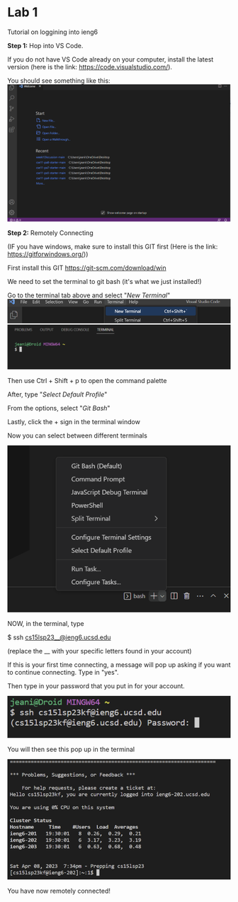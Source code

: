 # **Lab 1**
Tutorial on loggining into ieng6

**Step 1:**
Hop into VS Code.

If you do not have VS Code already on your computer, install the latest version (here is the link: https://code.visualstudio.com/).

You should see something like this:
![Image](vscode.png)

**Step 2:**
Remotely Connecting

(IF you have windows, make sure to install this GIT first (Here is the link: https://gitforwindows.org/))

First install this GIT https://git-scm.com/download/win

We need to set the terminal to git bash (it's what we just installed!)

Go to the terminal tab above and select "*New Terminal*"
![Image](terminal.png)
![Image](terminal_open.png)

Then use Ctrl + Shift + p to open the command palette

After, type "*Select Default Profile*"

From the options, select "*Git Bash*"

Lastly, click the + sign in the terminal window

Now you can select between different terminals

![Image](bash.png)

NOW, in the terminal, type 

$ ssh cs15lsp23__@ieng6.ucsd.edu

(replace the __ with your specific letters found in your account)

If this is your first time connecting, a message will pop up asking if you want to continue connecting. Type in "yes".

Then type in your password that you put in for your account.

![Image](password.png)

You will then see this pop up in the terminal

![Image](yay.png)

You have now remotely connected!





